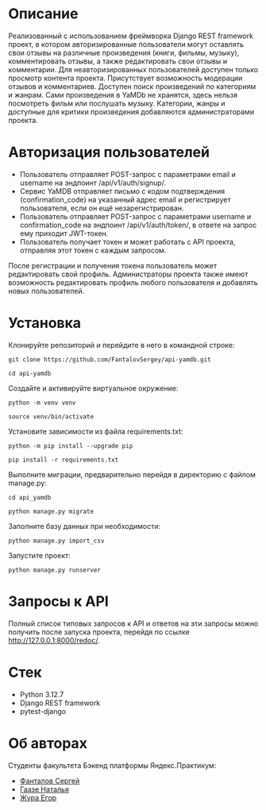 # Описание
Реализованный с использованием фреймворка Django REST framework проект, в котором авторизированные пользователи могут оставлять свои отзывы на различные произведения (книги, фильмы, музыку), комментировать отзывы, а также редактировать свои отзывы и комментарии. Для неавторизированных пользователей доступен только просмотр контента проекта. Присутствует возможность модерации отзывов и комментариев. Доступен поиск произведений по категориям и жанрам. Сами произведения в YaMDb не хранятся, здесь нельзя посмотреть фильм или послушать музыку. Категории, жанры и доступные для критики произведения добавляются администраторами проекта.

# Авторизация пользователей
- Пользователь отправляет POST-запрос с параметрами email и username на эндпоинт /api/v1/auth/signup/.
- Сервис YaMDB отправляет письмо с кодом подтверждения (confirmation_code) на указанный адрес email и регистрирует пользователя, если он ещё незарегистрирован.
- Пользователь отправляет POST-запрос с параметрами username и confirmation_code на эндпоинт /api/v1/auth/token/, в ответе на запрос ему приходит JWT-токен.
- Пользователь получает токен и может работать с API проекта, отправляя этот токен с каждым запросом.

После регистрации и получения токена пользователь может редактировать свой профиль. Администраторы проекта также имеют возможность редактировать профиль любого пользователя и добавлять новых пользователей.

# Установка
Клонируйте репозиторий и перейдите в него в командной строке:

```
git clone https://github.com/FantalovSergey/api-yamdb.git
```

```
cd api-yamdb
```

Cоздайте и активируйте виртуальное окружение:

```
python -m venv venv
```

```
source venv/bin/activate
```

Установите зависимости из файла requirements.txt:

```
python -m pip install --upgrade pip
```

```
pip install -r requirements.txt
```

Выполните миграции, предварительно перейдя в директорию с файлом manage.py:

```
cd api_yamdb
```

```
python manage.py migrate
```

Заполните базу данных при необходимости:

```
python manage.py import_csv
```

Запустите проект:

```
python manage.py runserver
```

# Запросы к API
Полный список типовых запросов к API и ответов на эти запросы можно получить после запуска проекта, перейдя по ссылке http://127.0.0.1:8000/redoc/.

# Стек
- Python 3.12.7
- Django REST framework
- pytest-django

# Об авторах
Студенты факультета Бэкенд платформы Яндекс.Практикум:
- [Фанталов Сергей](https://github.com/FantalovSergey)
- [Гаазе Наталья](https://github.com/lonlait)
- [Жура Егор](https://github.com/ZHARA1709)
